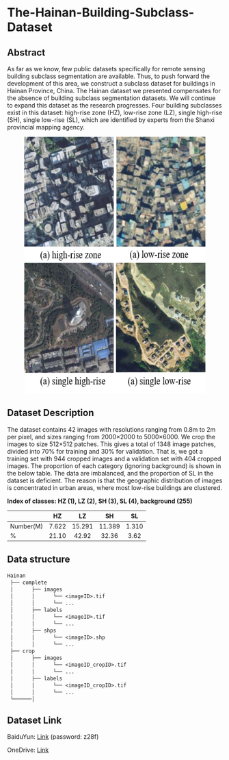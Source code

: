 # The-Hainan-Building-Subclass-Dataset
## Abstract
As far as we know, few public datasets specifically for remote sensing building subclass segmentation are available. Thus, to push forward the development of this area, we construct a subclass dataset for buildings in Hainan Province, China. The Hainan dataset we presented compensates for the absence of building subclass segmentation datasets. We will continue to expand this dataset as the research progresses. Four building subclasses exist in this dataset: high-rise zone (HZ), low-rise zone (LZ), single high-rise (SH), single low-rise (SL), which are identified by experts from the Shanxi provincial mapping agency.

<figure>
  <text-align: center;>
  <img src="./figures/buildings.png" alt="buildings" title="Examples of the four classes of our building subclass segmentation task: (a) HZ, (b) LZ, (c) SH, and (d) SL." width="500" height="600" />
</figcaption>
</figure>

## Dataset Description
The dataset contains 42 images with resolutions ranging from 0.8m to 2m per pixel, and sizes ranging from 2000$\times$2000 to 5000$\times$6000. We crop the images to size 512$\times$512 patches. This gives a total of 1348 image patches, divided into 70\% for training and 30\% for validation. That is, we got a training set with 944 cropped images and a validation set with 404 cropped images. The proportion of each category (ignoring background) is shown in the below table. The data are imbalanced, and the proportion of SL in the dataset is deficient. The reason is that the geographic distribution of images is concentrated in urban areas, where most low-rise buildings are clustered.

**Index of classes: HZ (1), LZ (2), SH (3), SL (4), background (255)**

|            | HZ            | LZ            | SH            | SL            |
| ---------- | :-----------: | :-----------: | :-----------: | :-----------: |
| Number(M)  | 7.622         | 15.291        | 11.389        | 1.310         |
| \%         | 21.10         | 42.92         | 32.36         | 3.62          |

## Data structure
```
Hainan 
 ├── complete
 │      ├── images 
 │      │      └── <imageID>.tif
 │      │      └── ...
 │      ├── labels
 │      │      └── <imageID>.tif
 │      │      └── ...
 │      ├── shps
 │      │      └── <imageID>.shp
 │      │      └── ...
 ├── crop
 │      ├── images 
 │      │      └── <imageID_cropID>.tif
 │      │      └── ...
 │      ├── labels
 │      │      └── <imageID_cropID>.tif
 │      │      └── ...
 └──────│
```

## Dataset Link
BaiduYun: [Link](https://pan.baidu.com/s/1B6elnh6Rl7LTMd8aBq1xQw) (password: z28f)

OneDrive: [Link](https://onedrive.live.com/?cid=1190207EDF3DE506&id=1190207EDF3DE506%211413&parId=root&o=OneUp)
